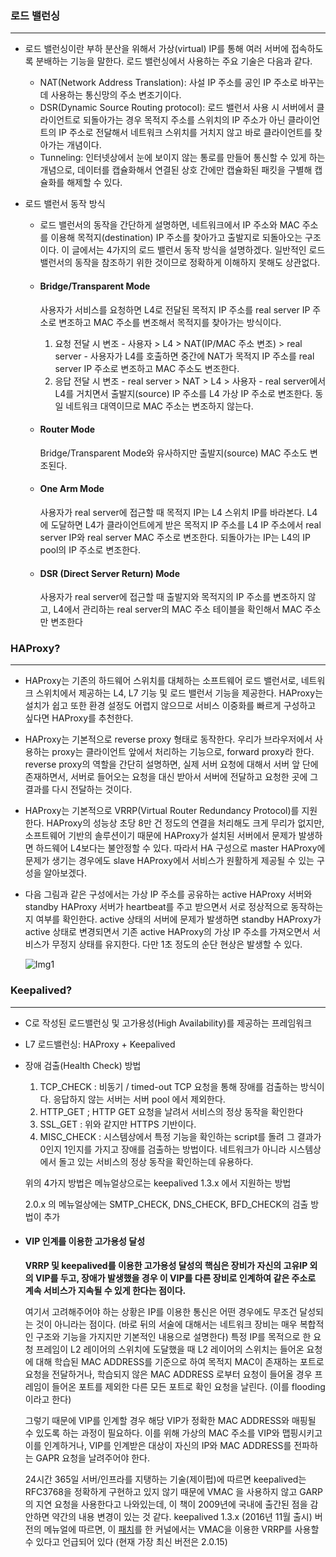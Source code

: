 ### 로드 밸런싱

___

- 로드 밸런싱이란 부하 분산을 위해서 가상(virtual) IP를 통해 여러 서버에 접속하도록 분배하는 기능을 말한다. 로드 밸런싱에서 사용하는 주요 기술은 다음과 같다.

  - NAT(Network Address Translation): 사설 IP 주소를 공인 IP 주소로 바꾸는 데 사용하는 통신망의 주소 변조기이다.
  - DSR(Dynamic Source Routing protocol): 로드 밸런서 사용 시 서버에서 클라이언트로 되돌아가는 경우 목적지 주소를 스위치의 IP 주소가 아닌 클라이언트의 IP 주소로 전달해서 네트워크 스위치를 거치지 않고 바로 클라이언트를 찾아가는 개념이다.
  - Tunneling: 인터넷상에서 눈에 보이지 않는 통로를 만들어 통신할 수 있게 하는 개념으로, 데이터를 캡슐화해서 연결된 상호 간에만 캡슐화된 패킷을 구별해 캡슐화를 해제할 수 있다.

  

- 로드 밸런서 동작 방식

  - 로드 밸런서의 동작을 간단하게 설명하면, 네트워크에서 IP 주소와 MAC 주소를 이용해 목적지(destination) IP 주소를 찾아가고 출발지로 되돌아오는 구조이다. 이 글에서는 4가지의 로드 밸런서 동작 방식을 설명하겠다. 일반적인 로드 밸런서의 동작을 참조하기 위한 것이므로 정확하게 이해하지 못해도 상관없다.

  - #### Bridge/Transparent Mode

    사용자가 서비스를 요청하면 L4로 전달된 목적지 IP 주소를 real server IP 주소로 변조하고 MAC 주소를 변조해서 목적지를 찾아가는 방식이다.

    1. 요청 전달 시 변조
       \- 사용자 > L4 > NAT(IP/MAC 주소 변조) > real server - 사용자가 L4를 호출하면 중간에 NAT가 목적지 IP 주소를 real server IP 주소로 변조하고 MAC 주소도 변조한다.
    2. 응답 전달 시 변조
       \- real server > NAT > L4 > 사용자 - real server에서 L4를 거치면서 출발지(source) IP 주소를 L4 가상 IP 주소로 변조한다. 동일 네트워크 대역이므로 MAC 주소는 변조하지 않는다.

  - #### Router Mode

    Bridge/Transparent Mode와 유사하지만 출발지(source) MAC 주소도 변조된다.

  - #### One Arm Mode

    사용자가 real server에 접근할 때 목적지 IP는 L4 스위치 IP를 바라본다. L4에 도달하면 L4가 클라이언트에게 받은 목적지 IP 주소를 L4 IP 주소에서 real server IP와 real server MAC 주소로 변조한다. 되돌아가는 IP는 L4의 IP pool의 IP 주소로 변조한다.

  - #### DSR (Direct Server Return) Mode

    사용자가 real server에 접근할 때 출발지와 목적지의 IP 주소를 변조하지 않고, L4에서 관리하는 real server의 MAC 주소 테이블을 확인해서 MAC 주소만 변조한다



### HAProxy?

___

- HAProxy는 기존의 하드웨어 스위치를 대체하는 소프트웨어 로드 밸런서로, 네트워크 스위치에서 제공하는 L4, L7 기능 및 로드 밸런서 기능을 제공한다. HAProxy는 설치가 쉽고 또한 환경 설정도 어렵지 않으므로 서비스 이중화를 빠르게 구성하고 싶다면 HAProxy를 추천한다.

- HAProxy는 기본적으로 reverse proxy 형태로 동작한다. 우리가 브라우저에서 사용하는 proxy는 클라이언트 앞에서 처리하는 기능으로, forward proxy라 한다. reverse proxy의 역할을 간단히 설명하면, 실제 서버 요청에 대해서 서버 앞 단에 존재하면서, 서버로 들어오는 요청을 대신 받아서 서버에 전달하고 요청한 곳에 그 결과를 다시 전달하는 것이다.

- HAProxy는 기본적으로 VRRP(Virtual Router Redundancy Protocol)를 지원한다. HAProxy의 성능상 초당 8만 건 정도의 연결을 처리해도 크게 무리가 없지만, 소프트웨어 기반의 솔루션이기 때문에 HAProxy가 설치된 서버에서 문제가 발생하면 하드웨어 L4보다는 불안정할 수 있다. 따라서 HA 구성으로 master HAProxy에 문제가 생기는 경우에도 slave HAProxy에서 서비스가 원활하게 제공될 수 있는 구성을 알아보겠다.

- 다음 그림과 같은 구성에서는 가상 IP 주소를 공유하는 active HAProxy 서버와 standby HAProxy 서버가 heartbeat를 주고 받으면서 서로 정상적으로 동작하는지 여부를 확인한다. active 상태의 서버에 문제가 발생하면 standby HAProxy가 active 상태로 변경되면서 기존 active HAProxy의 가상 IP 주소를 가져오면서 서비스가 무정지 상태를 유지한다. 다만 1초 정도의 순단 현상은 발생할 수 있다.

  ![Img1](https://d2.naver.com/content/images/2015/06/helloworld-284659-2.png)







### Keepalived?

___

- C로 작성된 로드밸런싱 및 고가용성(High Availability)를 제공하는 프레임워크
- L7 로드밸런싱: HAProxy + Keepalived





- 장애 검출(Health Check) 방법

  1. TCP_CHECK : 비동기 / timed-out TCP 요청을 통해 장애를 검출하는 방식이다. 응답하지 않는 서버는 서버 pool 에서 제외한다.
  2. HTTP_GET ; HTTP GET 요청을 날려서 서비스의 정상 동작을 확인한다
  3. SSL_GET : 위와 같지만 HTTPS 기반이다.
  4. MISC_CHECK : 시스템상에서 특정 기능을 확인하는 script를 돌려 그 결과가 0인지 1인지를 가지고 장애를 검출하는 방법이다. 네트워크가 아니라 시스템상에서 돌고 있는 서비스의 정상 동작을 확인하는데 유용하다.

  위의 4가지 방법은 메뉴얼상으로는 keepalived 1.3.x 에서 지원하는 방법

  2.0.x 의 메뉴얼상에는 SMTP_CHECK, DNS_CHECK, BFD_CHECK의 검출 방법이 추가





- #### VIP 인계를 이용한 고가용성 달성

  **VRRP 및 keepalived를 이용한 고가용성 달성의 핵심은 장비가 자신의 고유IP 외의 VIP를 두고, 장애가 발생했을 경우 이 VIP를 다른 장비로 인계하여 같은 주소로 계속 서비스가 지속될 수 있게 한다는 점이다.**

  여기서 고려해주어야 하는 상황은 IP를 이용한 통신은 어떤 경우에도 무조건 달성되는 것이 아니라는 점이다. (바로 뒤의 서술에 대해서는 네트워크 장비는 매우 복합적인 구조와 기능을 가지지만 기본적인 내용으로 설명한다) 특정 IP를 목적으로 한 요청 프레임이 L2 레이어의 스위치에 도달했을 때 L2 레이어의 스위치는 들어온 요청에 대해 학습된 MAC ADDRESS를 기준으로 하여 목적지 MAC이 존재하는 포트로 요청을 전달하거나, 학습되지 않은 MAC ADDRESS 로부터 요청이 들어올 경우 프레임이 들어온 포트를 제외한 다른 모든 포트로 확인 요청을 날린다. (이를 flooding 이라고 한다)

  그렇기 때문에 VIP를 인계할 경우 해당 VIP가 정확한 MAC ADDRESS와 매핑될 수 있도록 하는 과정이 필요하다. 이를 위해 가상의 MAC 주소를 VIP와 맵핑시키고 이를 인계하거나, VIP를 인계받은 대상이 자신의 IP와 MAC ADDRESS를 전파하는 GAPR 요청을 날려주어야 한다. 

  24시간 365일 서버/인프라를 지탱하는 기술(제이펍)에 따르면 keepalived는 RFC3768을 정확하게 구현하고 있지 않기 때문에 VMAC 을 사용하지 않고 GARP 의 지연 요청을 사용한다고 나와있는데, 이 책이 2009년에 국내에 출간된 점을 감안하면 약간의 내용 변경이 있는 것 같다. keepalived 1.3.x (2016년 11월 출시) 버전의 메뉴얼에 따르면, 이 [패치](http://git.kernel.org/?p=linux/kernel/git/torvalds/linux.git;a=commitdiff;h=729e72a10930ef765c11a5a35031ba47f18221c4)를 한 커널에서는 VMAC을 이용한 VRRP를 사용할 수 있다고 언급되어 있다 (현재 가장 최신 버전은 2.0.15)



